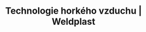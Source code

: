 ---
Link: "file:/Users/vinayakpatel/Downloads/www.weldplast.cz/sk/produkty/technologie-horkeho-vzduchu/regulacni-zarizeni"
product_name: "null"
product_id: "null"
title: "Technologie horkého vzduchu | Weldplast"
product_desc: ""
product_specs: ""
product_downloads: ""
href: ""
accessories: ""
similar_products: ""
---